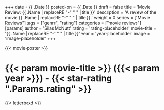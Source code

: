 +++
date = {{ .Date }}
posted-on = {{ .Date }}
draft = false
title = 'Movie Review: {{ .Name | replaceRE "-" " " | title }}'
description = 'A review of the movie {{ .Name | replaceRE "-" " " | title }}.'
weight = 0
series = ["Movie Reviews"]
tags = ["genre", "rating"]
categories = ["movie reviews"]
[params]
  author = 'Silas McNutt'
  rating = 'rating-placeholder'
  movie-title = '{{ .Name | replaceRE "-" " " | title }}'
  year = 'year-placeholder'
  image = 'image-placeholder'
+++

{{< movie-poster >}}

# {{< param movie-title >}} ({{< param year >}}) - {{< star-rating ".Params.rating" >}}

{{< letterboxd >}}
